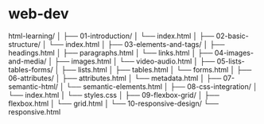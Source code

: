 # web-dev
html-learning/
│
├── 01-introduction/
│   └── index.html
│
├── 02-basic-structure/
│   └── index.html
│
├── 03-elements-and-tags/
│   ├── headings.html
│   ├── paragraphs.html
│   └── links.html
│
├── 04-images-and-media/
│   ├── images.html
│   └── video-audio.html
│
├── 05-lists-tables-forms/
│   ├── lists.html
│   ├── tables.html
│   └── forms.html
│
├── 06-attributes/
│   ├── attributes.html
│   └── metadata.html
│
├── 07-semantic-html/
│   └── semantic-elements.html
│
├── 08-css-integration/
│   └── index.html
│   └── styles.css
│
├── 09-flexbox-grid/
│   ├── flexbox.html
│   └── grid.html
│
└── 10-responsive-design/
    └── responsive.html

